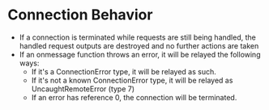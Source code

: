 # Connection Behavior

* If a connection is terminated while requests are still being handled, 
the handled request outputs are destroyed and no further actions are taken
* If an onmessage function throws an error, it will be relayed the following ways:
  * If it's a ConnectionError type, it will be relayed as such.
  * If it's not a known ConnectionError type, it will be relayed as UncaughtRemoteError (type 7)
  * If an error has reference 0, the connection will be terminated.
